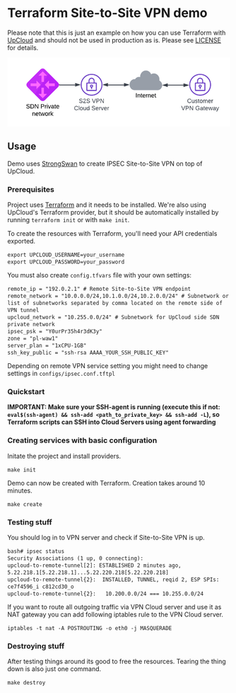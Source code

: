 # Terraform Site-to-Site VPN demo

Please note that this is just an example on how you can use Terraform with [UpCloud](https://upcloud.com/) 
and should not be used in production as is. Please see [LICENSE](LICENSE) for details.

![Service Topology](demo.png)

## Usage

Demo uses [StrongSwan](https://www.strongswan.org/) to create IPSEC Site-to-Site VPN on top of UpCloud.

### Prerequisites

Project uses [Terraform](https://www.terraform.io/) and it needs to be installed. 
We're also using UpCloud's Terraform provider, but it should be automatically installed by 
running `terraform init` or with `make init`.

To create the resources with Terraform, you'll need your API credentials exported.

```
export UPCLOUD_USERNAME=your_username
export UPCLOUD_PASSWORD=your_password
```

You must also create `config.tfvars` file with your own settings:
 
```
remote_ip = "192.0.2.1" # Remote Site-to-Site VPN endpoint
remote_network = "10.0.0.0/24,10.1.0.0/24,10.2.0.0/24" # Subnetwork or list of subnetworks separated by comma located on the remote side of VPN tunnel
upcloud_network = "10.255.0.0/24" # Subnetwork for UpCloud side SDN private network 
ipsec_psk = "Y0urPr35h4r3dK3y" 
zone = "pl-waw1"
server_plan = "1xCPU-1GB"
ssh_key_public = "ssh-rsa AAAA_YOUR_SSH_PUBLIC_KEY"
```

Depending on remote VPN service setting you might need to change settings in `configs/ipsec.conf.tftpl`

### Quickstart

**IMPORTANT: Make sure your SSH-agent is running (execute this if not:
`eval$(ssh-agent) && ssh-add <path_to_private_key> && ssh-add -L`), so 
Terraform scripts can SSH into Cloud Servers using agent forwarding**


### Creating services with basic configuration

Initate the project and install providers.

```
make init
```

Demo can now be created with Terraform. Creation takes around 10 minutes.

```
make create
```

### Testing stuff

You should log in to VPN server and check if Site-to-Site VPN is up. 

```
bash# ipsec status
Security Associations (1 up, 0 connecting):
upcloud-to-remote-tunnel[2]: ESTABLISHED 2 minutes ago, 5.22.218.1[5.22.218.1]...5.22.220.218[5.22.220.218]
upcloud-to-remote-tunnel{2}:  INSTALLED, TUNNEL, reqid 2, ESP SPIs: ce7f4596_i c812cd30_o
upcloud-to-remote-tunnel{2}:   10.200.0.0/24 === 10.255.0.0/24
```

If you want to route all outgoing traffic via VPN Cloud server and use it as NAT gateway you can add following iptables 
rule to the VPN Cloud server.

```
iptables -t nat -A POSTROUTING -o eth0 -j MASQUERADE
```
### Destroying stuff

After testing things around its good to free the resources. Tearing the thing down is also just one command.

```
make destroy
```
